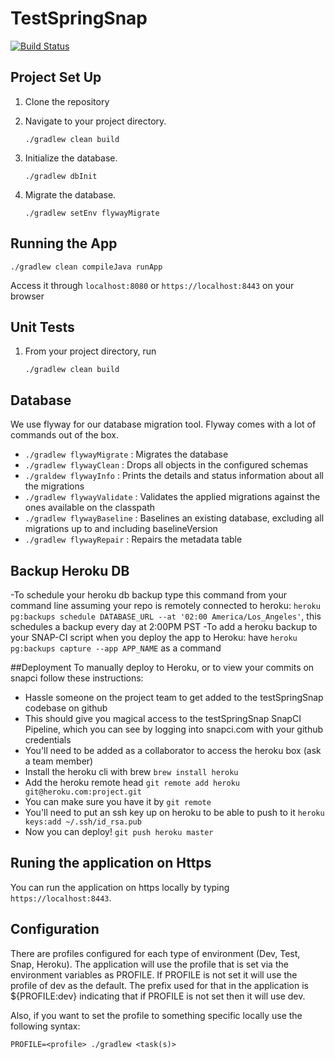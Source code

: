 # TestSpringSnap

[![Build Status](https://snap-ci.com/snap-ci/docs.snap-ci.com/branch/master/build_image)](https://snap-ci.com/sebradloff/testSpringSnap/branch/master)

## Project Set Up
1. Clone the repository
2. Navigate to your project directory.

    ```
    ./gradlew clean build
    ```

3. Initialize the database.

    ```
    ./gradlew dbInit
    ```

4. Migrate the database.

    ```
    ./gradlew setEnv flywayMigrate
    ```

## Running the App

    ./gradlew clean compileJava runApp

Access it through `localhost:8080` or `https://localhost:8443` on your browser

## Unit Tests
1. From your project directory, run

    ```
    ./gradlew clean build
    ```

## Database
We use flyway for our database migration tool. Flyway comes with a lot of commands out of the box.
- `./gradlew flywayMigrate` : Migrates the database
- `./gradlew flywayClean` : Drops all objects in the configured schemas
- `./graldew flywayInfo` : Prints the details and status information about all the migrations
- `./gradlew flywayValidate` :	Validates the applied migrations against the ones available on the classpath
- `./gradlew flywayBaseline` :	Baselines an existing database, excluding all migrations up to and including baselineVersion
- `./gradlew flywayRepair` :	Repairs the metadata table


## Backup Heroku DB
-To schedule your heroku db backup type this command from your command line assuming your repo is remotely connected to heroku: `heroku pg:backups schedule DATABASE_URL --at '02:00 America/Los_Angeles'`, this schedules a backup every day at 2:00PM PST
-To add a heroku backup to your SNAP-CI script when you deploy the app to Heroku: have `heroku pg:backups capture --app APP_NAME` as a command

##Deployment
To manually deploy to Heroku, or to view your commits on snapci follow these instructions:
- Hassle someone on the project team to get added to the testSpringSnap codebase on github
- This should give you magical access to the testSpringSnap SnapCI Pipeline, which you can see by logging into snapci.com with your github credentials
- You'll need to be added as a collaborator to access the heroku box (ask a team member)
- Install the heroku cli with brew `brew install heroku`
- Add the heroku remote head `git remote add heroku git@heroku.com:project.git`
- You can make sure you have it by `git remote`
- You'll need to put an ssh key up on heroku to be able to push to it `heroku keys:add ~/.ssh/id_rsa.pub`
- Now you can deploy! `git push heroku master`

## Runing the application on Https
You can run the application on https locally by typing `https://localhost:8443`.

## Configuration 
There are profiles configured for each type of environment (Dev, Test, Snap, Heroku). The application will use the 
profile that is set via the environment variables as PROFILE. If PROFILE is not set it will use the profile of dev as 
the default. The prefix used for that in the application is ${PROFILE:dev} indicating that if PROFILE is not set then it
will use dev.

Also, if you want to set the profile to something specific locally use the following syntax:

    PROFILE=<profile> ./gradlew <task(s)>
